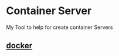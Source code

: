 # Container Server

My Tool to help for create container Servers

## [docker](/technology/docker/README.md)
